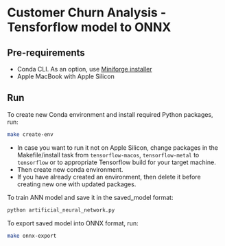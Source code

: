 # Customer Churn Analysis - Tensforflow model to ONNX

## Pre-requirements

- Conda CLI. As an option, use [Miniforge installer](https://conda-forge.org/download/)
- Apple MacBook with Apple Silicon

## Run

To create new Conda environment and install required Python packages, run:

```bash
make create-env
```

- In case you want to run it not on Apple Silicon, change packages in the Makefile/install task from  `tensorflow-macos`,  `tensorflow-metal` to `tensorflow` or to appropriate Tensorflow build for your target machine. 
- Then create new conda environment. 
- If you have already created an environment, then delete it before creating new one with updated packages.


To train ANN model and save it in the saved_model format:

```bash
python artificial_neural_network.py
```

To export saved model into ONNX format, run:

```bash
make onnx-export
```
